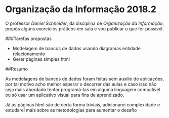 # Organização da Informação 2018.2

O professor *Daniel Schneider*, da disciplina de *Organização da Informação*, propôs alguns exercícios práticos
em sala e vou publicar o que for possível.
 
###Tarefas propostas 

* Modelagem de bancos de dados usando diagramas entidade relacionamento
* Gerar páginas simples html

##Resumo

 As modelagens de bancos de dados foram feitas sem auxílio de aplicações, por tal motivo acho melhor esperar
o decorrer das aulas e caso isso não seja mais abordado tentar programá-las em alguma linguagem compatível
ou só usar um aplicativo visual para fins de aprendizado.

Já as páginas html são de certa forma triviais, adicionarei complexidade e estudarei mais sobre as metodologias
para aumentar o desafio
